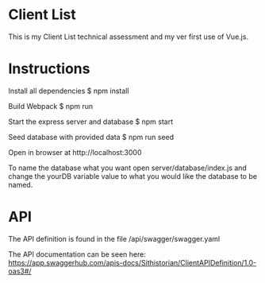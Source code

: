 # Client List

This is my Client List technical assessment and my ver first use of Vue.js.

# Instructions

Install all dependencies
$ npm install

Build Webpack
$ npm run

Start the express server and database
$ npm start

Seed database with provided data
$ npm run seed

Open in browser at
http://localhost:3000

To name the database what you want open server/database/index.js and change the yourDB variable value to what you would like the database to be named.

# API

The API definition is found in the file
/api/swagger/swagger.yaml

The API documentation can be seen here:
https://app.swaggerhub.com/apis-docs/Sithistorian/ClientAPIDefinition/1.0-oas3#/
